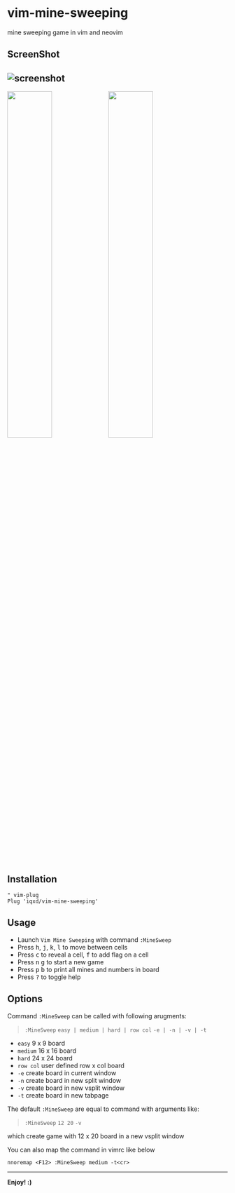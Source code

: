 # vim-mine-sweeping
mine sweeping game in vim and neovim

## ScreenShot
![screenshot](https://user-images.githubusercontent.com/13008913/111640012-bcad0800-8836-11eb-85c3-bf20af90c1ba.png)
-
<img src="https://user-images.githubusercontent.com/13008913/111631101-fe858080-882d-11eb-9484-baa544087f20.png" width = "45%" />     <img src="https://user-images.githubusercontent.com/13008913/111631149-09401580-882e-11eb-8a99-4fde0197c892.png" width = "45%" />


## Installation
```vimscript
" vim-plug
Plug 'iqxd/vim-mine-sweeping'
```
## Usage
* Launch `Vim Mine Sweeping` with command `:MineSweep`
* Press <kbd>h</kbd>, <kbd>j</kbd>, <kbd>k</kbd>, <kbd>l</kbd> to move between cells
* Press <kbd>c</kbd> to reveal a cell, <kbd>f</kbd> to add flag on a cell
* Press <kbd>n</kbd> <kbd>g</kbd> to start a new game
* Press <kbd>p</kbd> <kbd>b</kbd> to print all mines and numbers in board
* Press <kbd>?</kbd> to toggle help

## Options
Command `:MineSweep` can be called with following arugments:
> `:MineSweep`  `easy | medium | hard | row col`  `-e | -n | -v | -t`
* `easy`  9 x 9 board
* `medium`  16 x 16 board
* `hard`  24 x 24 board
* `row col` user defined row x col board
* `-e` create board in current window
* `-n` create board in new split window
* `-v` create board in new vsplit window
* `-t` create board in new tabpage

The default `:MineSweep` are equal to command with arguments like:
> `:MineSweep` `12 20` `-v`

which create game with 12 x 20 board in a new vsplit window

You can also map the command in vimrc like below
```vimscript
nnoremap <F12> :MineSweep medium -t<cr>
```

---
**Enjoy!  :)**


